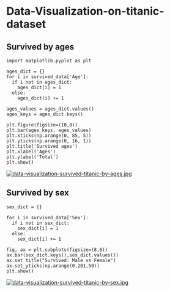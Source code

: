 # Data-Visualization-on-titanic-dataset
## Survived by ages
```
import matplotlib.pyplot as plt

ages_dict = {}
for i in survived_data['Age']:
  if i not in ages_dict:
    ages_dict[i] = 1
  else:
    ages_dict[i] += 1

ages_values = ages_dict.values()
ages_keys = ages_dict.keys()

plt.figure(figsize=(10,8))
plt.bar(ages_keys, ages_values)
plt.xticks(np.arange(0, 85, 5))
plt.yticks(np.arange(0, 16, 1))
plt.title('Survived ages')
plt.xlabel('Ages')
plt.ylabel('Total')
plt.show()
```
[![data-visualization-survived-titanic-by-ages.jpg](https://i.postimg.cc/brvhqXHm/data-visualization-survived-titanic-by-ages.jpg)](https://postimg.cc/qhWYG5FK)

## Survived by sex
```
sex_dict = {}

for i in survived_data['Sex']:
  if i not in sex_dict:
    sex_dict[i] = 1
  else:
    sex_dict[i] += 1

fig, ax = plt.subplots(figsize=(8,6))
ax.bar(sex_dict.keys(),sex_dict.values())
ax.set_title("Survived: Male vs Female")
ax.set_yticks(np.arange(0,201,50))
plt.show()
```
[![data-visualization-survived-titanic-by-sex.jpg](https://i.postimg.cc/VLbhnL6j/data-visualization-survived-titanic-by-sex.jpg)](https://postimg.cc/GHdz1Rv2)
